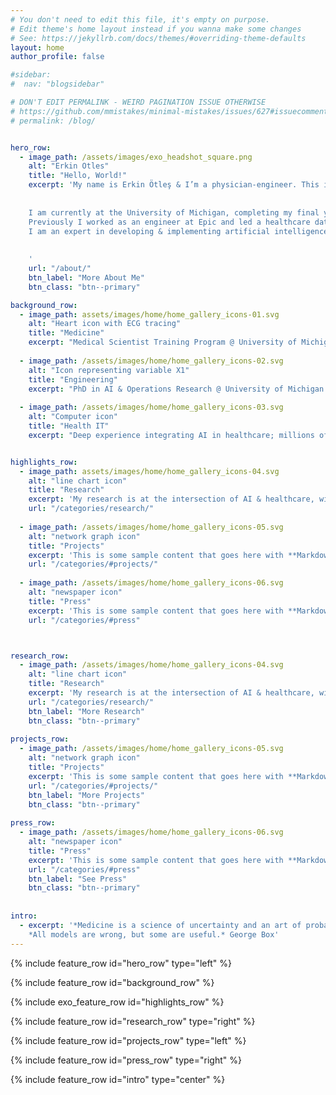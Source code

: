 ```yaml
---
# You don't need to edit this file, it's empty on purpose.
# Edit theme's home layout instead if you wanna make some changes
# See: https://jekyllrb.com/docs/themes/#overriding-theme-defaults
layout: home
author_profile: false

#sidebar:
#  nav: "blogsidebar"

# DON'T EDIT PERMALINK - WEIRD PAGINATION ISSUE OTHERWISE
# https://github.com/mmistakes/minimal-mistakes/issues/627#issuecomment-536759630
# permalink: /blog/


hero_row:
  - image_path: /assets/images/exo_headshot_square.png
    alt: "Erkin Otles"
    title: "Hello, World!"
    excerpt: 'My name is Erkin Ötleş & I’m a physician-engineer. This is my website focused on engineering & medicine.
    
    
    I am currently at the University of Michigan, completing my final year of combined MD-PhD training.
    Previously I worked as an engineer at Epic and led a healthcare data science team.
    I am an expert in developing & implementing artificial intelligence tools in healthcare.
    
    
    '
    url: "/about/"
    btn_label: "More About Me"
    btn_class: "btn--primary"

background_row:
  - image_path: assets/images/home/home_gallery_icons-01.svg
    alt: "Heart icon with ECG tracing"
    title: "Medicine"
    excerpt: "Medical Scientist Training Program @ University of Michigan Medical School. MD expected May '24."
    
  - image_path: /assets/images/home/home_gallery_icons-02.svg
    alt: "Icon representing variable X1"
    title: "Engineering"
    excerpt: "PhD in AI & Operations Research @ University of Michigan College of Engineering. Defended August '22."
    
  - image_path: /assets/images/home/home_gallery_icons-03.svg
    alt: "Computer icon"
    title: "Health IT"
    excerpt: "Deep experience integrating AI in healthcare; millions of predictions on patients. Ex-Epic engineer."


highlights_row:
  - image_path: assets/images/home/home_gallery_icons-04.svg
    alt: "line chart icon"
    title: "Research"
    excerpt: 'My research is at the intersection of AI & healthcare, with a focus on the interface between clinical workflows and predictive models. I utilize methods from the domains of clinical informatics, machine learning, and operations research. My work spans the healthcare AI lifecycle with projects advancing from model development/evaluation, technical integration, and connection with clinical workflows.'
    url: "/categories/research/"
    
  - image_path: /assets/images/home/home_gallery_icons-05.svg
    alt: "network graph icon"
    title: "Projects"
    excerpt: 'This is some sample content that goes here with **Markdown** formatting. Centered with `type="center"`'
    url: "/categories/#projects/"
    
  - image_path: /assets/images/home/home_gallery_icons-06.svg
    alt: "newspaper icon"
    title: "Press"
    excerpt: 'This is some sample content that goes here with **Markdown** formatting. Centered with `type="center"`'
    url: "/categories/#press"



research_row:
  - image_path: /assets/images/home/home_gallery_icons-04.svg
    alt: "line chart icon"
    title: "Research"
    excerpt: 'My research is at the intersection of AI & healthcare, with a focus on the interface between clinical workflows and predictive models. I utilize methods from the domains of clinical informatics, machine learning, and operations research. My work spans the healthcare AI lifecycle with projects advancing from model development/evaluation, technical integration, and connection with clinical workflows.'
    url: "/categories/research/"
    btn_label: "More Research"
    btn_class: "btn--primary"
    
projects_row:
  - image_path: /assets/images/home/home_gallery_icons-05.svg
    alt: "network graph icon"
    title: "Projects"
    excerpt: 'This is some sample content that goes here with **Markdown** formatting. Centered with `type="center"`'
    url: "/categories/#projects/"
    btn_label: "More Projects"
    btn_class: "btn--primary"
    
press_row:
  - image_path: /assets/images/home/home_gallery_icons-06.svg
    alt: "newspaper icon"
    title: "Press"
    excerpt: 'This is some sample content that goes here with **Markdown** formatting. Centered with `type="center"`'
    url: "/categories/#press"
    btn_label: "See Press"
    btn_class: "btn--primary"
    
    
intro: 
  - excerpt: '*Medicine is a science of uncertainty and an art of probability.* William Osler<br> 
    *All models are wrong, but some are useful.* George Box'
---
```



{% include feature_row id="hero_row" type="left" %}

{% include feature_row id="background_row" %}

{% include exo_feature_row id="highlights_row" %}

{% include feature_row id="research_row" type="right" %}

{% include feature_row id="projects_row" type="left" %}

{% include feature_row id="press_row" type="right" %}



{% include feature_row id="intro" type="center" %}
